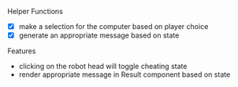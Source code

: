 Helper Functions
 - [x] make a selection for the computer based on player choice
 - [x] generate an appropriate message based on state

Features
 - clicking on the robot head will toggle cheating state
 - render appropriate message in Result component based on state
